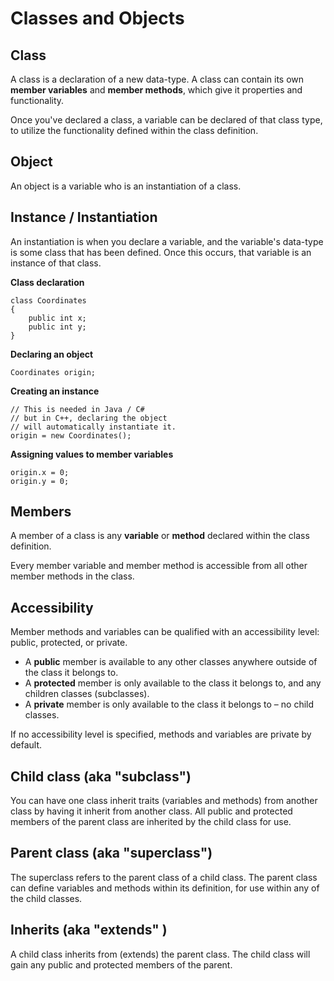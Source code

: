 # Classes and Objects

## Class

A class is a declaration of a new data-type. 
A class can contain its own **member variables** and **member methods**, 
which give it properties and functionality.

Once you've declared a class, 
a variable can be declared of that class type, 
to utilize the functionality defined within the class definition.

## Object

An object is a variable who is an instantiation of a class.

## Instance / Instantiation

An instantiation is when you declare a variable, 
and the variable's data-type is some class that has been defined. 
Once this occurs, that variable is an instance of that class.

**Class declaration**

    class Coordinates
    {
        public int x;
        public int y;
    }

**Declaring an object**

    Coordinates origin;
    
**Creating an instance**
    
    // This is needed in Java / C#
    // but in C++, declaring the object
    // will automatically instantiate it.
    origin = new Coordinates();
    
**Assigning values to member variables**

    origin.x = 0;
    origin.y = 0;

## Members

A member of a class is any **variable** or **method** declared within the class definition.

Every member variable and member method is accessible from all other member methods in the class.

## Accessibility

Member methods and variables can be qualified with an accessibility level: public, protected, or private.

* A **public** member is available to any other classes anywhere outside of the class it belongs to.
* A **protected** member is only available to the class it belongs to, and any children classes (subclasses).
* A **private** member is only available to the class it belongs to – no child classes.

If no accessibility level is specified, methods and variables are private by default.

## Child class (aka "subclass")

You can have one class inherit traits (variables and methods) from another class by having it inherit from another class. All public and protected members of the parent class are inherited by the child class for use.

## Parent class (aka "superclass")

The superclass refers to the parent class of a child class. The parent class can define variables and methods within its definition, for use within any of the child classes.

## Inherits (aka "extends" )

A child class inherits from (extends) the parent class. The child class will gain any public and protected members of the parent.

